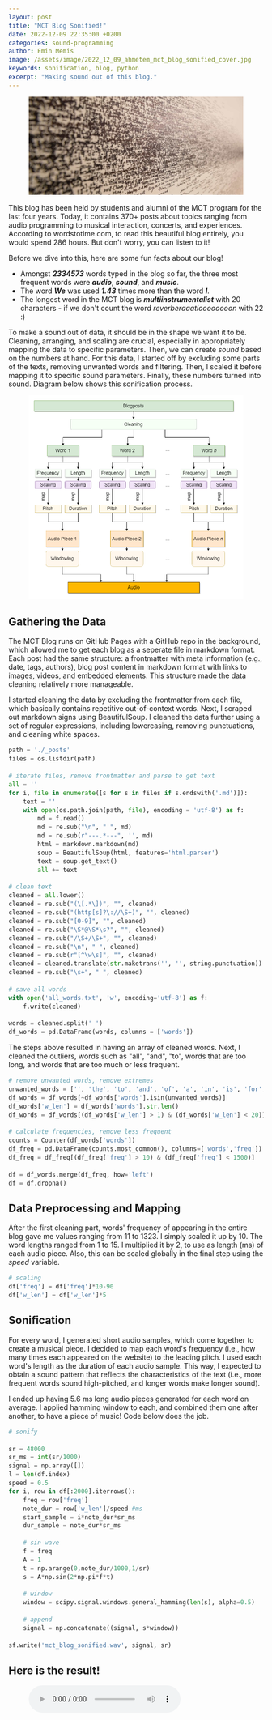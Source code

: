 ```yaml
---
layout: post
title: "MCT Blog Sonified!"
date: 2022-12-09 22:35:00 +0200
categories: sound-programming
author: Emin Memis
image: /assets/image/2022_12_09_ahmetem_mct_blog_sonified_cover.jpg
keywords: sonification, blog, python
excerpt: "Making sound out of this blog."
---
```


<figure style="float: none">
   <img src="/assets/image/2022_12_09_ahmetem_mct_blog_sonified_banner.jpg" width="auto"  alt="" title="Photo by Jimmy Chan" width="auto" />
</figure>

This blog has been held by students and alumni of the MCT program for the last four years. Today, it contains 370+ posts about topics ranging from audio programming to musical interaction, concerts, and experiences. According to wordstotime.com, to read this beautiful blog entirely, you would spend 286 hours. But don't worry, you can listen to it!

Before we dive into this, here are some fun facts about our blog!
- Amongst **_2334573_** words typed in the blog so far, the three most frequent words were **_audio_**, **_sound_**, and **_music_**.
- The word **_We_** was used **_1.43_** times more than the word **_I_**.
- The longest word in the MCT blog is **_multiinstrumentalist_** with 20 characters - if we don't count the word _reverberaaatioooooooon_ with 22 :)

To make a sound out of data, it should be in the shape we want it to be. Cleaning, arranging, and scaling are crucial, especially in appropriately mapping the data to specific parameters. Then, we can create _sound_ based on the numbers at hand. For this data, I started off by excluding some parts of the texts, removing unwanted words and filtering. Then, I scaled it before mapping it to specific sound parameters. Finally, these numbers turned into sound. Diagram below shows this sonification process.

<figure style="float: none">
   <img src="/assets/image/2022_12_09_ahmetem_mct_blog_sonified_diagram_01.png" alt="Sonification Process" title="Sonification Process" width="auto" />
</figure>

## Gathering the Data
The MCT Blog runs on GitHub Pages with a GitHub repo in the background, which allowed me to get each blog as a seperate file in markdown format. Each post had the same structure: a frontmatter with meta information (e.g., date, tags, authors), blog post content in markdown format with links to images, videos, and embedded elements. This structure made the data cleaning relatively more manageable.

I started cleaning the data by excluding the frontmatter from each file, which basically contains repetitive out-of-context words. Next, I scraped out markdown signs using BeautifulSoup. I cleaned the data further using a set of regular expressions, including lowercasing, removing punctuations, and cleaning white spaces.

```python
path = './_posts'
files = os.listdir(path)

# iterate files, remove frontmatter and parse to get text
all = ''
for i, file in enumerate([s for s in files if s.endswith('.md')]):
    text = ''
    with open(os.path.join(path, file), encoding = 'utf-8') as f:
        md = f.read()
        md = re.sub("\n", " ", md)
        md = re.sub(r"---.*---", '', md)
        html = markdown.markdown(md)
        soup = BeautifulSoup(html, features='html.parser')
        text = soup.get_text()
        all += text

# clean text
cleaned = all.lower()
cleaned = re.sub("(\[.*\])", "", cleaned)
cleaned = re.sub("(http[s]?\://\S+)", "", cleaned)
cleaned = re.sub("[0-9]", "", cleaned)
cleaned = re.sub("\S*@\S*\s?", "", cleaned)
cleaned = re.sub("/\S+/\S+", "", cleaned)
cleaned = re.sub("\n", " ", cleaned)
cleaned = re.sub(r"[^\w\s]", "", cleaned)
cleaned = cleaned.translate(str.maketrans('', '', string.punctuation))
cleaned = re.sub("\s+", " ", cleaned)

# save all words
with open('all_words.txt', 'w', encoding='utf-8') as f:
    f.write(cleaned)

words = cleaned.split(' ')
df_words = pd.DataFrame(words, columns = ['words'])
```

The steps above resulted in having an array of cleaned words. Next, I cleaned the outliers, words such as "all", "and", "to", words that are too long, and words that are too much or less frequent. 

```python
# remove unwanted words, remove extremes
unwanted_words = ['', 'the', 'to', 'and', 'of', 'a', 'in', 'is', 'for', 'with', 'that']
df_words = df_words[~df_words['words'].isin(unwanted_words)]
df_words['w_len'] = df_words['words'].str.len()
df_words = df_words[(df_words['w_len'] > 1) & (df_words['w_len'] < 20)]

# calculate frequencies, remove less frequent
counts = Counter(df_words['words'])
df_freq = pd.DataFrame(counts.most_common(), columns=['words','freq'])
df_freq = df_freq[(df_freq['freq'] > 10) & (df_freq['freq'] < 1500)]

df = df_words.merge(df_freq, how='left')
df = df.dropna()
```

## Data Preprocessing and Mapping
After the first cleaning part, words' frequency of appearing in the entire blog gave me values ranging from 11 to 1323. I simply scaled it up by 10. The word lengths ranged from 1 to 15. I multiplied it by 2, to use as length (ms) of each audio piece. Also, this can be scaled globally in the final step using the _speed_ variable.

```python
# scaling
df['freq'] = df['freq']*10-90
df['w_len'] = df['w_len']*5
```

## Sonification
For every word, I generated short audio samples, which come together to create a musical piece. I decided to map each word's frequency (i.e., how many times each appeared on the website) to the leading pitch. I used each word's length as the duration of each audio sample. This way, I expected to obtain a sound pattern that reflects the characteristics of the text (i.e., more frequent words sound high-pitched, and longer words make longer sound).

I ended up having 5.6 ms long audio pieces generated for each word on average. I applied hamming window to each, and combined them one after another, to have a piece of music! Code below does the job.


```python
# sonify

sr = 48000
sr_ms = int(sr/1000)
signal = np.array([])
l = len(df.index)
speed = 0.5
for i, row in df[:2000].iterrows():
    freq = row['freq']
    note_dur = row['w_len']/speed #ms
    start_sample = i*note_dur*sr_ms
    dur_sample = note_dur*sr_ms

    # sin wave
    f = freq
    A = 1
    t = np.arange(0,note_dur/1000,1/sr)
    s = A*np.sin(2*np.pi*f*t)

    # window
    window = scipy.signal.windows.general_hamming(len(s), alpha=0.5)

    # append
    signal = np.concatenate((signal, s*window))

sf.write('mct_blog_sonified.wav', signal, sr)
```

## Here is the result!

<figure style="float: none">
  <audio controls>
    <source src="https://www.uio.no/english/studies/programmes/mct-master/blog/assets/audio/2022_12_09_ahmetem_mct_blog_sonified.wav" type="audio/mpeg">
    MCT Blog Sonified!
  </audio>
  <figcaption></figcaption>
</figure>

<div class="github-card" data-github="aememis/mct-blog-sonified" data-width="400" data-height="150" data-theme="default"></div>
<script src="//cdn.jsdelivr.net/github-cards/latest/widget.js"></script>